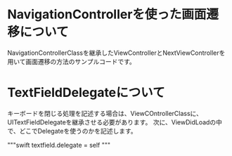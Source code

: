 # NavigationControllerを使った画面遷移について

NavigationControllerClassを継承したViewControllerとNextViewControllerを用いて画面遷移の方法のサンプルコードです。

# TextFieldDelegateについて

キーボードを閉じる処理を記述する場合は、ViewCOntrollerClassに、UITextFieldDelegateを継承させる必要があります。
次に、ViewDidLoadの中で、どこでDelegateを使うのかを記述します。

"""swift
textfield.delegate = self
"""
